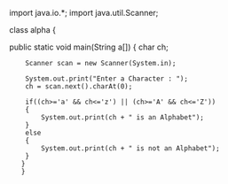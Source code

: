  import java.io.*;
 import java.util.Scanner;
 
  class alpha
 {
 
  public static void main(String a[])
  {
    char ch;
    
        Scanner scan = new Scanner(System.in);
		
        System.out.print("Enter a Character : ");
        ch = scan.next().charAt(0);
		
        if((ch>='a' && ch<='z') || (ch>='A' && ch<='Z'))
        {
            System.out.print(ch + " is an Alphabet");
        }
        else
        {
            System.out.print(ch + " is not an Alphabet");
        }
       } 
       }

